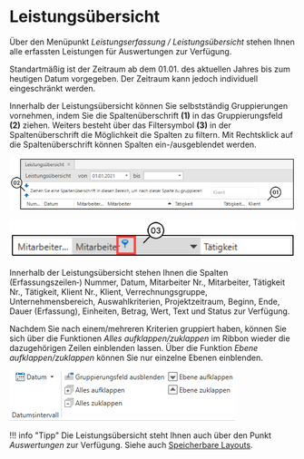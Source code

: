 # Leistungsübersicht

Über den Menüpunkt *Leistungserfassung / Leistungsübersicht* stehen
Ihnen alle erfassten Leistungen für Auswertungen zur Verfügung.

Standartmäßig ist der Zeitraum ab dem 01.01. des aktuellen Jahres bis
zum heutigen Datum vorgegeben. Der Zeitraum kann jedoch individuell
eingeschränkt werden.

Innerhalb der Leistungsübersicht können Sie selbstständig Gruppierungen
vornehmen, indem Sie die Spaltenüberschrift **(1)** in das
Gruppierungsfeld **(2)** ziehen. Weiters besteht über das Filtersymbol
**(3)** in der Spaltenüberschrift die Möglichkeit die Spalten zu
filtern. Mit Rechtsklick auf die Spaltenüberschrift können Spalten
ein-/ausgeblendet werden.

![](<img/image133.png>)


![](<img/image134.png>)

Innerhalb der Leistungsübersicht stehen Ihnen die Spalten
(Erfassungszeilen‑) Nummer, Datum, Mitarbeiter Nr., Mitarbeiter,
Tätigkeit Nr., Tätigkeit, Klient Nr., Klient, Verrechnungsgruppe,
Unternehmensbereich, Auswahlkriterien, Projektzeitraum, Beginn, Ende,
Dauer (Erfassung), Einheiten, Betrag, Wert, Text und Status zur
Verfügung.

Nachdem Sie nach einem/mehreren Kriterien gruppiert haben, können Sie
sich über die Funktionen *Alles aufklappen/zuklappen* im Ribbon wieder
die dazugehörigen Zeilen einblenden lassen. Über die Funktion *Ebene
aufklappen/zuklappen* können Sie nur einzelne Ebenen einblenden.


![](<img/image135.png>)

!!! info "Tipp"
    Die Leistungsübersicht steht Ihnen auch über den Punkt *Auswertungen*
    zur Verfügung. Siehe auch [Speicherbare Layouts](/HONNext/Auswertungen/Speicherbare%20Layouts).
